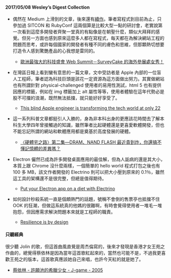#### 2017/05/08 Wesley’s Digest Collection

- 偶然在 Medium 上滑到的文章，後來還有[續作](https://blog.surveycake.com/03-14-831b4d1c1dec)。筆者寫程式到目前為止，只參加過 SITCON 和 RubyConf 這兩個算是比較大型一點的研討會，老實說第一次看到這麼多開發者齊聚一堂真的有點像是在朝聖什麼，類似大拜拜的感覺。但另一方面也感到原來這麼多人都在寫程式，每天都在為解決網站工程的問題而思考，或許每個國家的開發者有種不同的膚色和思維，但那顆熱切想要打造令人感到驚艷產品的心我想是雷同的。
  - [歐洲最強大的科技盛會 Web Summit－SurveyCake 的海外參展處女秀！](https://blog.surveycake.com/02-22-451d7742efeb)
  
- 在灣區日報上看到蠻有意思的一篇文章，文中受訪者是 Apple 內部的一位盲人工程師，筆者認為科技巨頭是該花一定資源為這方面做出努力。其實做網站也有所謂針對 physical-challenged 使用者的易用性測試，html 5 也有提供因應的標籤，例如在 img 標籤加上 alt 屬性等等，使用者體驗在這年代勢必是股不可擋的浪潮，既然無法抵擋，就只能好好享受了。
  - [This blind Apple engineer is transforming the tech world at only 22](http://mashable.com/2016/07/10/apple-innovation-blind-engineer/?utm_source=wanqu.co&utm_campaign=Wanqu+Daily&utm_medium=website#6NARm0.UEZq0)
  
- 這一系列科普文章都挺引人入勝的，身為非本科出身的更應該花時間去了解本科生大學四年曾接觸過的知識，雖然筆者比起硬體還是更喜愛軟體開發，但也不能忘記所謂的網站和軟體應用都是奠基於高度發展的硬體。
  - [〈硬體宅之路〉第二集—DRAM、NAND FLASH 最近貴到炸，你還搞不懂記憶體的差異嗎？](https://hellolynn.hpd.io/2017/05/06/%E3%80%88%E7%A1%AC%E9%AB%94%E5%AE%85%E4%B9%8B%E8%B7%AF%E3%80%89%E7%AC%AC%E4%BA%8C%E9%9B%86/)
  
- Electron 儼然已成為許多開發桌面應用的最佳解，但為人詬病的還是其大小，本質上跟 Chrome 沒什麼兩樣，一個簡單的 hello world 程式打包之後也有 100 多 MB，該文作者開發的 Electrino 則可以把大小壓到原來的 0.1％，雖然這工具的架構還不是很完整，但總是值得期待。
  - [Put your Electron app on a diet with Electrino](https://medium.com/dailyjs/put-your-electron-app-on-a-diet-with-electrino-c7ffdf1d6297)


- 如何設計秒殺系統一直是個頗熱門的話題，號稱不會倒的售票亭也抵擋不住 OOK 的狂潮，但做這系統真的他媽的很難啊，有時會覺得使用者一堆毛一堆抱怨，但因應需求解決問題本來就是工程師的職責。
  - [Resilience is by design](https://www.slideshare.net/young.yang/resilience-is-by-design?qid=b0ad7352-be60-4777-b284-e1734c090967&v&b&from_search=1)





#### 只聽經典
很少聽 Jolin 的歌，但這首曲風直覺是周杰倫寫的，後來才發現是香港才女王苑之作曲的，總覺得蔡依林是因為當年這首歌紅起來的，當然也可能不是，不過我更喜歡王苑之的版本，這首歌真應該她自己來唱，也許今天紅的就是她了。
- [蔡依林 - 許願池的希臘少女 - J-game - 2005](https://www.youtube.com/watch?v=0KxVazAmHGw&list=PL9do701rCbQzwjmlebZffsYM4mVw44SrJ&index=1)